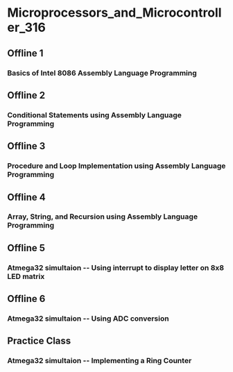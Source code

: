 # Microprocessors_and_Microcontroller_316

## Offline 1
### Basics of Intel 8086 Assembly Language Programming

## Offline 2
### Conditional Statements using Assembly Language Programming

## Offline 3
### Procedure and Loop Implementation using Assembly Language Programming

## Offline 4
### Array, String, and Recursion using Assembly Language Programming

## Offline 5
### Atmega32 simultaion -- Using interrupt to display letter on 8x8 LED matrix

## Offline 6
### Atmega32 simultaion -- Using ADC conversion

## Practice Class
### Atmega32 simultaion -- Implementing a Ring Counter